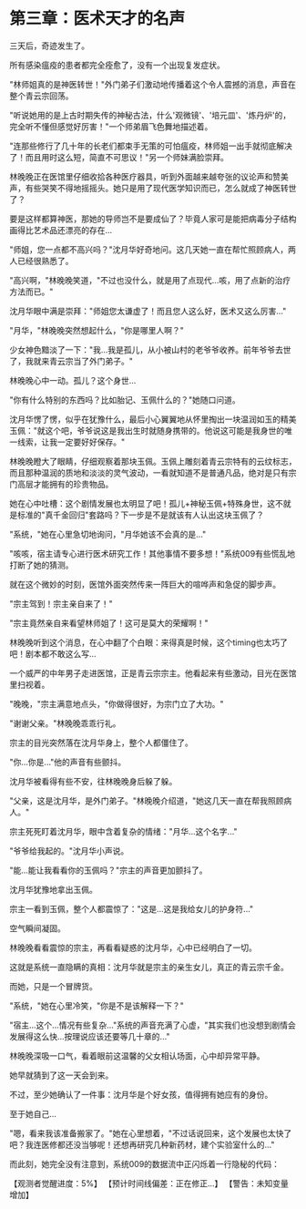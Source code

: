 # 第三章：医术天才的名声

三天后，奇迹发生了。

所有感染瘟疫的患者都完全痊愈了，没有一个出现复发症状。

"林师姐真的是神医转世！"外门弟子们激动地传播着这个令人震撼的消息，声音在整个青云宗回荡。

"听说她用的是上古时期失传的神秘古法，什么'观微镜'、'培元皿'、'炼丹炉'的，完全听不懂但感觉好厉害！"一个师弟眉飞色舞地描述着。

"连那些修行了几十年的长老们都束手无策的可怕瘟疫，林师姐一出手就彻底解决了！而且用时这么短，简直不可思议！"另一个师妹满脸崇拜。

林晚晚正在医馆里仔细收拾各种医疗器具，听到外面越来越夸张的议论声和赞美声，有些哭笑不得地摇摇头。她只是用了现代医学知识而已，怎么就成了神医转世了？

要是这样都算神医，那她的导师岂不是要成仙了？毕竟人家可是能把病毒分子结构画得比艺术品还漂亮的存在...

"师姐，您一点都不高兴吗？"沈月华好奇地问。这几天她一直在帮忙照顾病人，两人已经很熟悉了。

"高兴啊，"林晚晚笑道，"不过也没什么，就是用了点现代...咳，用了点新的治疗方法而已。"

沈月华眼中满是崇拜："师姐您太谦虚了！而且您人这么好，医术又这么厉害..."

"月华，"林晚晚突然想起什么，"你是哪里人啊？"

少女神色黯淡了一下："我...我是孤儿，从小被山村的老爷爷收养。前年爷爷去世了，我就来青云宗当了外门弟子。"

林晚晚心中一动。孤儿？这个身世...

"你有什么特别的东西吗？比如胎记、玉佩什么的？"她随口问道。

沈月华愣了愣，似乎在犹豫什么，最后小心翼翼地从怀里掏出一块温润如玉的精美玉佩："就这个吧，爷爷说这是我出生时就随身携带的。他说这可能是我身世的唯一线索，让我一定要好好保存。"

林晚晚瞪大了眼睛，仔细观察着那块玉佩。玉佩上雕刻着青云宗特有的云纹标志，而且那种温润的质地和淡淡的灵气波动，一看就知道不是普通凡品，绝对是只有宗门高层才能拥有的珍贵物品。

她在心中吐槽：这个剧情发展也太明显了吧！孤儿+神秘玉佩+特殊身世，这不就是标准的"真千金回归"套路吗？下一步是不是就该有人认出这块玉佩了？

"系统，"她在心里急切地询问，"月华她该不会真的是..."

"咳咳，宿主请专心进行医术研究工作！其他事情不要多想！"系统009有些慌乱地打断了她的猜测。

就在这个微妙的时刻，医馆外面突然传来一阵巨大的喧哗声和急促的脚步声。

"宗主驾到！宗主亲自来了！"

"宗主竟然亲自来看望林师姐了！这可是莫大的荣耀啊！"

林晚晚听到这个消息，在心中翻了个白眼：来得真是时候，这个timing也太巧了吧！剧本都不敢这么写...

一个威严的中年男子走进医馆，正是青云宗宗主。他看起来有些激动，目光在医馆里扫视着。

"晚晚，"宗主满意地点头，"你做得很好，为宗门立了大功。"

"谢谢父亲。"林晚晚乖乖行礼。

宗主的目光突然落在沈月华身上，整个人都僵住了。

"你...你是..."他的声音有些颤抖。

沈月华被看得有些不安，往林晚晚身后躲了躲。

"父亲，这是沈月华，是外门弟子。"林晚晚介绍道，"她这几天一直在帮我照顾病人。"

宗主死死盯着沈月华，眼中含着复杂的情绪："月华...这个名字..."

"爷爷给我起的。"沈月华小声说。

"能...能让我看看你的玉佩吗？"宗主的声音更加颤抖了。

沈月华犹豫地拿出玉佩。

宗主一看到玉佩，整个人都震惊了："这是...这是我给女儿的护身符..."

空气瞬间凝固。

林晚晚看看震惊的宗主，再看看疑惑的沈月华，心中已经明白了一切。

这就是系统一直隐瞒的真相：沈月华就是宗主的亲生女儿，真正的青云宗千金。

而她，只是一个冒牌货。

"系统，"她在心里冷笑，"你是不是该解释一下？"

"宿主...这个...情况有些复杂..."系统的声音充满了心虚，"其实我们也没想到剧情会发展得这么快...按理说应该还要等几十章的..."

林晚晚深吸一口气，看着眼前这温馨的父女相认场面，心中却异常平静。

她早就猜到了这一天会到来。

不过，至少她确认了一件事：沈月华是个好女孩，值得拥有她应有的身份。

至于她自己...

"嗯，看来我该准备搬家了。"她在心里想着，"不过话说回来，这个发展也太快了吧？我连医修都还没当够呢！还想再研究几种新药材，建个实验室什么的..."

而此刻，她完全没有注意到，系统009的数据流中正闪烁着一行隐秘的代码：

【观测者觉醒进度：5%】
【预计时间线偏差：正在修正...】
【警告：未知变量增加】